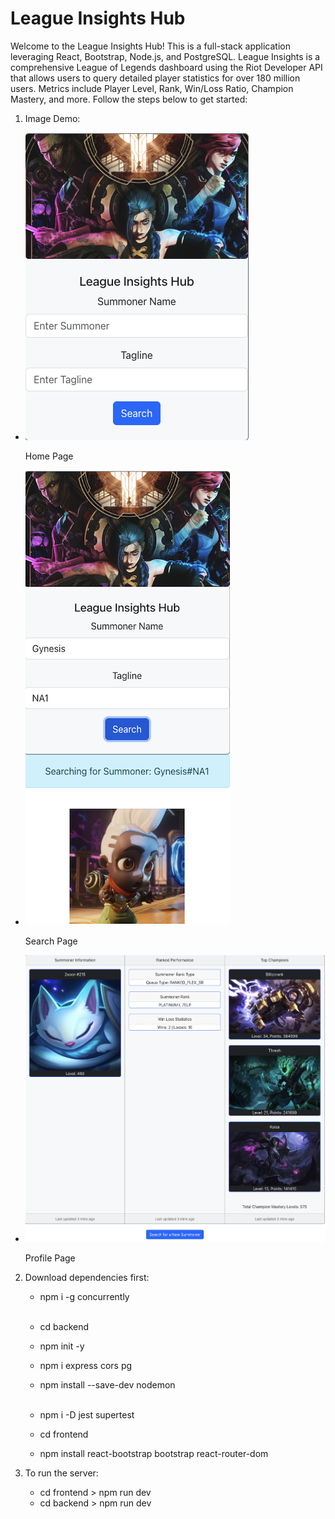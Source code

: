 # League Insights Hub

Welcome to the League Insights Hub! This is a full-stack application leveraging React, Bootstrap, Node.js, and PostgreSQL. League Insights is a comprehensive League of Legends dashboard using the Riot Developer API that allows users
to query detailed player statistics for over 180 million users. Metrics include Player Level, Rank, Win/Loss Ratio, Champion Mastery, and more. Follow the steps below to get started:

1. Image Demo:
<ul>
  <li>
    <img src="images/home.png" alt="Home Page" />
    <p>Home Page</p>
  </li>
  <li>
    <img src="images/search.png" alt="Search Page" />
    <p>Search Page</p>
  </li>
  <li>
    <img src="images/profile.png" alt="Profile Page" />
    <p>Profile Page</p>
  </li>
</ul>

2. Download dependencies first:<br>

   - npm i -g concurrently<br><br>

   - cd backend<br>
   - npm init -y<br>
   - npm i express cors pg<br>
   - npm install --save-dev nodemon<br><br>
   - npm i -D jest supertest<br>

   - cd frontend<br>
   - npm install react-bootstrap bootstrap react-router-dom<br>

3. To run the server:<br>
   - cd frontend > npm run dev
   - cd backend > npm run dev
